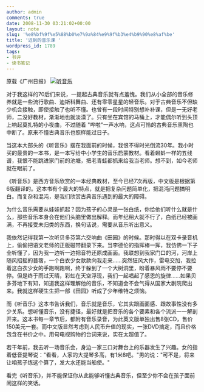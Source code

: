 ```yaml
---
author: admin
comments: true
date: 2008-11-30 03:21:02+00:00
layout: note
slug: '%e8%bf%9f%e5%88%b0%e7%9a%84%e9%9f%b3%e4%b9%90%e8%af%be'
title: '迟到的音乐课 '
wordpress_id: 1789
tags:
- 书评
- 读书笔记
---
```


原载《广州日报》
[
![听音乐](http://otho.douban.com/lpic/s3118506.jpg)](http://www.douban.com/subject/3095037/)

对于我这样的70后们来说，一提起古典音乐就有点羞愧。我们从小全部的音乐修养就是一些流行歌曲、迪斯科舞曲、还有零零星星的轻音乐。对于古典音乐不但缺少机会接触，即使接触了也听不懂。也曾有一段时间特别想补补课，但是一无好老师，二没好教材，渐渐地也就淡漠了。只有坐在宾馆的马桶上，才能偶尔听到头顶上响起莫扎特的小夜曲，不过随着 "哗啦"一声水响，这点可怜的古典音乐熏陶也中断了。原来不懂古典音乐也照样能过日子。

当这本大部头的《听音乐》摆在我面前的时候，我恨不得时光倒流30年。我小时买的最贵的一本书，是一本写给中小学生的音乐启蒙教材。看着蝌蚪一样的五线谱，我恨不能跳进家门前的池塘，把老青蛙都抓来给我当老师。想不到，如今老师就在眼前了。

《听音乐》是西方音乐欣赏的一本经典教材，至今已经7次再版，中文版是根据第6版翻译的。这本书有个最大的特点，就是把复杂问题简单化，把混沌问题搞明白。而复杂和混沌，是我们欣赏古典音乐遇到的最大的障碍。

为什么音乐需要从娃娃抓起？因为孩子的心灵是一张白纸，你给他们听什么就是什么，那些音乐本身会在他们头脑里做出解释。而年纪稍大就不行了，白纸已经被画满，不再接受未归类的东西，换句话说，需要从音乐听出意义。

我依然记得我第一次听贝多芬第六交响曲《田园》的时候。那时得以在双卡录音机上，偷偷把语文老师的正版磁带翻录下来。当李德伦的指挥棒一挥，我仿佛一下子全听懂了，因为我一边听一边把音符还原成画面。我联想到我家门口的河，河岸上随风招摇的苜蓿，一个白衣少女款款向我走来……突然狂风大作，雷电交加，我拉着这白衣少女的手跑啊跑啊，终于躲到了一个大树洞里，盼着暴风雨不要停不要停。但是终于雨过天晴，彩虹在天空浮现，我们一起唱起了感恩的旋律……如果贝多芬地下有知，知道我这样理解他的音乐，不知道会不会气得从国家大剧院爬出来。我就这样硬生生把一部《田园》听成了少年维特之烦恼。

而《听音乐》这本书告诉我们，音乐就是音乐，它其实跟画面感、跟故事性没有多少关系。想听懂音乐，没有捷径，最好就是把音乐的各个要素和各个流派一一解剖开来。这本书每一章节后，都附有音乐录音，为此英文版单独出售8张CD，售价150美元一套。而中文版显然考虑到人民币升值的现实，一张DVD搞定，而且价格包含在书价之中。用句电视购物的台词来说，实在太超值了。

若干年前，我去听一场音乐会，身边一家三口对舞台上的乐器发生了兴趣。女的指着低音提琴说："看看，人家的大提琴多高，有1米8吧。"男的说："可不是，将来让咱孩子练这个算了，发大水还能当船使。"

看完《听音乐》，并不能保证你从此能够听懂古典音乐，但至少你不会在孩子面前闹这样的笑话。

